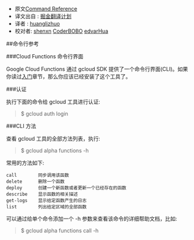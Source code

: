 * 原文[Command Reference](https://cloud.google.com/functions/reference)
* 译文出自 : [掘金翻译计划](https://github.com/xitu/gold-miner)
* 译者 : [huanglizhuo](https://github.com/huanglizhuo)
* 校对者: [shenxn](https://github.com/shenxn) [CoderBOBO](https://github.com/CoderBOBO) [edvarHua](https://github.com/edvardHua)


##命令行参考

###Cloud Functions 命令行界面

Google Cloud Functions 通过 gcloud SDK 提供了一个命令行界面(CLI)。如果你读过[入门](.getting-started.md)章节，那么你应该已经安装了这个工具了。

###认证

执行下面的命令给 gcloud 工具进行认证:

> $ gcloud auth login

###CLI 方法

查看 gcloud 工具的全部方法列表，执行:

> $ gcloud alpha functions -h

常用的方法如下:

```
call        同步调用该函数
delete      删除一个函数
deploy      创建一个新函数或者更新一个已经存在的函数
describe    显示函数的相关描述
get-logs    显示给定函数产生的日志
list        列出给定区域的全部函数
```

可以通过给单个命令添加一个 -h 参数来查看该命令的详细帮助文档，比如:

>$ gcloud alpha functions call -h
